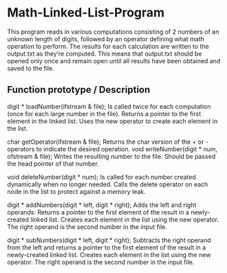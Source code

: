 # Math-Linked-List-Program
This program reads in various computations consisting of 2 numbers of an unknown length of digits, followed by an operator defining what math operation to perform.  The results for each calculation are written to the output.txt as they’re computed. This means that output.txt should be opened only once and remain open until all results have been obtained and saved to the file. 


Function prototype / Description
---------------------------------
digit * loadNumber(ifstream & file);
Is called twice for each computation (once for each large number in the file). Returns a pointer to the first element in the linked list. Uses the new operator to create each element in the list.

char getOperator(ifstream & file);
Returns the char version of the + or - operators to indicate the desired operation.
void writeNumber(digit * num, ofstream & file);
Writes the resulting number to the file. Should be passed the head pointer of that number.

void deleteNumber(digit * num);
Is called for each number created dynamically when no longer needed. Calls the delete operator on each node in the list to protect against a memory leak.

digit * addNumbers(digit * left, digit * right);
Adds the left and right operands. Returns a pointer to the first element of the result in a newly-created linked list. Creates each element in the list using the new operator. The right operand is the second number in the input file.

digit * subNumbers(digit * left, digit * right);
Subtracts the right operand from the left and returns a pointer to the first element of the result in a newly-created linked list. Creates each element in the list using the new operator. The right operand is the second number in the input file.
